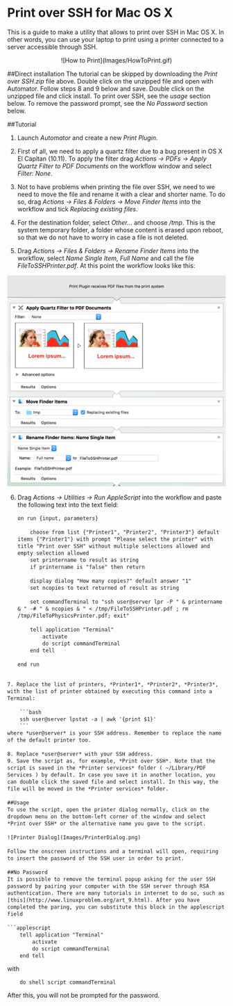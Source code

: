# Print over SSH for Mac OS X

This is a guide to make a utility that allows to print over SSH in Mac OS X. In other words, you can use your laptop to print using a printer connected to a server accessible through SSH.

<center> ![How to Print](Images/HowToPrint.gif) </center>

##Direct installation
The tutorial can be skipped by downloading the *Print over SSH.zip* file above. Double click on the unzipped file and open with Automator. Follow steps 8 and 9 below and save. Double click on the unzipped file and click install. To print over SSH, see the *usage* section below. To remove the password prompt, see the *No Password* section below.


##Tutorial

1. Launch *Automator* and create a new *Print Plugin*.

2. First of all, we need to apply a quartz filter due to a bug present in OS X El Capitan (10.11). To apply the filter drag *Actions -> PDFs -> Apply Quartz Filter to PDF Documents* on the workflow window and select *Filter: None*.

3. Not to have problems when printing the file over SSH, we need to we need to move the file and rename it with a clear and shorter name. To do so, drag *Actions -> Files & Folders -> Move Finder Items* into the workflow and tick *Replacing existing files*.

4. For the destination folder, select *Other...* and choose */tmp*. This is the system temporary folder, a folder whose content is erased upon reboot, so that we do not have to worry in case a file is not deleted.

5. Drag *Actions -> Files & Folders -> Rename Finder Items* into the workflow, select *Name Single Item*, *Full Name* and call the file *FileToSSHPrinter.pdf*. At this point the workflow looks like this:

  ![Workflow](Images/Workflow.png)

6. Drag *Actions -> Utilities -> Run AppleScript* into the workflow and paste the following text into the text field:

	```applescript
	on run {input, parameters}

		choose from list {"Printer1", "Printer2", "Printer3"} default items {"Printer1"} with prompt "Please select the printer" with title "Print over SSH" without multiple selections allowed and empty selection allowed
		set printername to result as string
		if printername is "false" then return

		display dialog "How many copies?" default answer "1"
		set ncopies to text returned of result as string

		set commandTerminal to "ssh user@server lpr -P " & printername & " -# " & ncopies & " < /tmp/FileToSSHPrinter.pdf ; rm /tmp/FileToPhysicsPrinter.pdf; exit"

		tell application "Terminal"
			activate
			do script commandTerminal
		end tell

	end run
```

7. Replace the list of printers, *Printer1*, *Printer2*, *Printer3*, with the list of printer obtained by executing this command into a Terminal:

	```bash
	ssh user@server lpstat -a | awk '{print $1}'
	```
where *user@server* is your SSH address. Remember to replace the name of the default printer too.

8. Replace *user@server* with your SSH address.
9. Save the script as, for example, *Print over SSH*. Note that the script is saved in the *Printer services* folder ( ~/Library/PDF Services ) by default. In case you save it in another location, you can double click the saved file and select install. In this way, the file will be moved in the *Printer services* folder.

##Usage
To use the script, open the printer dialog normally, click on the dropdown menu on the bottom-left corner of the window and select *Print over SSH* or the alternative name you gave to the script.

![Printer Dialog](Images/PrinterDialog.png)

Follow the onscreen instructions and a terminal will open, requiring to insert the password of the SSH user in order to print.

##No Password
It is possible to remove the terminal popup asking for the user SSH password by pairing your computer with the SSH server through RSA authentication. There are many tutorials in internet to do so, such as [this](http://www.linuxproblem.org/art_9.html). After you have completed the paring, you can substitute this block in the applescript field

```applescript
	tell application "Terminal"
		activate
		do script commandTerminal
	end tell
```

with

```applescript
	do shell script commandTerminal
```

After this, you will not be prompted for the password.